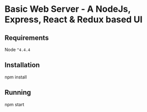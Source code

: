 Basic Web Server - A NodeJs, Express, React & Redux based UI
=============================================================================

Requirements
---------------

Node `^4.4.4`

Installation
---------------

npm install

Running
------------

npm start
